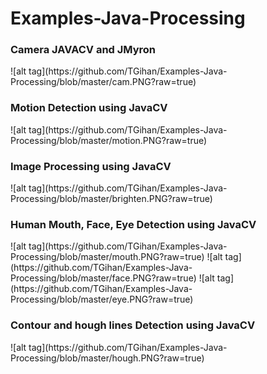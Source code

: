 # Examples-Java-Processing

<h3>Camera JAVACV and JMyron</h3>
![alt tag](https://github.com/TGihan/Examples-Java-Processing/blob/master/cam.PNG?raw=true)
<br>
<h3>Motion Detection using JavaCV</h3>
![alt tag](https://github.com/TGihan/Examples-Java-Processing/blob/master/motion.PNG?raw=true)
<br>
<h3>Image Processing using JavaCV</h3>
![alt tag](https://github.com/TGihan/Examples-Java-Processing/blob/master/brighten.PNG?raw=true)

<br>
<h3>Human Mouth, Face, Eye Detection using JavaCV</h3>
![alt tag](https://github.com/TGihan/Examples-Java-Processing/blob/master/mouth.PNG?raw=true)
![alt tag](https://github.com/TGihan/Examples-Java-Processing/blob/master/face.PNG?raw=true)
![alt tag](https://github.com/TGihan/Examples-Java-Processing/blob/master/eye.PNG?raw=true)

<br>
<h3>Contour and hough lines Detection using JavaCV</h3>
![alt tag](https://github.com/TGihan/Examples-Java-Processing/blob/master/hough.PNG?raw=true)

